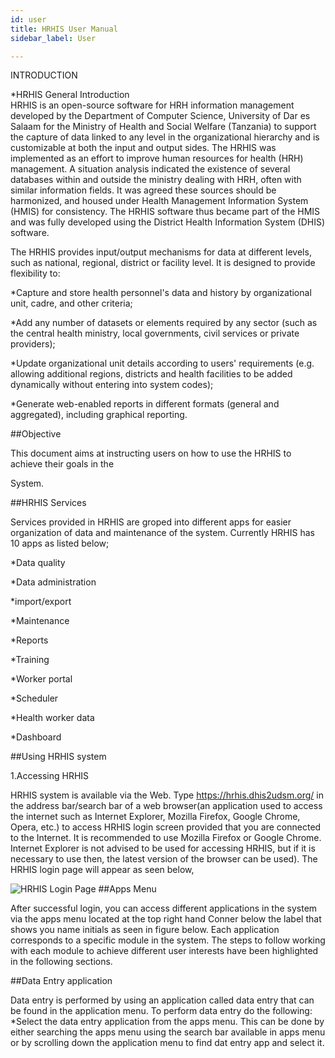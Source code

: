 ```yaml
---
id: user
title: HRHIS User Manual
sidebar_label: User

---
```


INTRODUCTION

*HRHIS General Introduction                                                    
HRHIS is an open-source software for HRH information management developed by the Department of
Computer Science, University of Dar es Salaam for the Ministry of Health and Social Welfare
(Tanzania) to support the capture of data linked to any level in the organizational hierarchy
and is customizable at both the input and output sides.
The HRHIS was implemented as an effort to improve human resources for health (HRH) management.
A situation analysis indicated the existence of several databases within and outside the
ministry dealing with HRH, often with similar information fields. It was agreed these sources
should be harmonized, and housed under Health Management Information System (HMIS) for
consistency. The HRHIS software thus became part of the HMIS and was fully developed using the
District Health Information System (DHIS) software.

The HRHIS provides input/output mechanisms for data at different levels, such as national,
regional, district or facility level. It is designed to provide flexibility to:

*Capture and store health personnel's data and history by organizational unit, cadre, and other
criteria;

*Add any number of datasets or elements required by any sector (such as the central health
  ministry, local governments, civil services or private providers);

*Update organizational unit details according to users' requirements (e.g. allowing additional
  regions, districts and health facilities to be added dynamically without entering into system
  codes);

*Generate web-enabled reports in different formats (general and aggregated), including
graphical reporting.

##Objective

This document aims at instructing users on how to use the HRHIS to achieve their goals in the

System.


##HRHIS Services

Services provided in HRHIS are groped into different apps for easier organization of data and maintenance of the system. Currently HRHIS has 10 apps as listed below;

*Data quality

*Data administration

*import/export

*Maintenance

*Reports

*Training

*Worker portal


*Scheduler

*Health worker data

*Dashboard

##Using HRHIS system

1.Accessing HRHIS

HRHIS system  is available via the Web. Type https://hrhis.dhis2udsm.org/ in the address bar/search bar of a web browser(an application used to access the internet such as Internet Explorer, Mozilla Firefox, Google Chrome, Opera, etc.) to access HRHIS login screen  provided that you are connected to the Internet. It is recommended to use Mozilla Firefox or Google Chrome. Internet Explorer is not advised to be used for accessing HRHIS, but if it is necessary to use then, the latest version of the browser can be used). The HRHIS login page will appear as seen below,

![HRHIS Login Page]()
##Apps Menu

After successful login, you can access different applications in the system via the apps menu located at the top right hand Conner below the label that shows you name initials as seen in figure below. Each application corresponds to a specific module in the system. The steps to follow working with each module to achieve different user interests have been highlighted in the following sections.

##Data Entry application

Data entry is performed by using an application called data entry that can be found in the application menu. To perform data entry do the following:
*Select the data entry application from the apps menu. This can be done by either searching the apps menu using the search bar available in apps menu or by scrolling down the application menu to find dat entry app and select it.
